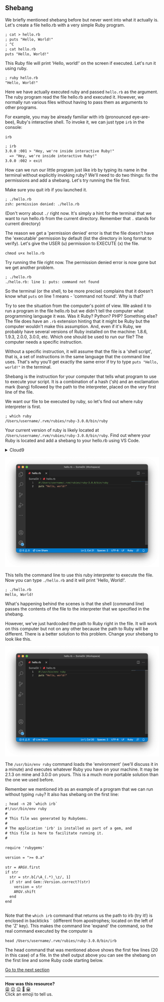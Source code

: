 ## Shebang
We briefly mentioned shebang before but never went into what it actually is. Let's create a file hello.rb with a very simple Ruby program.

```shell
; cat > hello.rb
; puts "Hello, World!"
; ^C
; cat hello.rb
puts "Hello, World!"

```

This Ruby file will print 'Hello, world!' on the screen if executed. Let's run it using ruby.

```shell
; ruby hello.rb
"Hello, World!"

```

Here we have actually executed ruby and passed `hello.rb` as the argument. The ruby program read the file hello.rb and executed it. However, we normally run various files without having to pass them as arguments to other programs.

For example, you may be already familiar with irb (pronounced eye-are-bee), Ruby's interactive shell. To invoke it, we can just type `irb` in the console:

`irb`

```shell
; irb
3.0.0 :001 > "Hey, we're inside interactive Ruby!"
  => "Hey, we're inside interactive Ruby!"
3.0.0 :002 > exit

```

How can we run our little program just like irb by typing its name in the terminal without explicitly invoking ruby? We'll need to do two things: fix the permissions and add a shebang. Let's try running the file first.

Make sure you quit irb if you launched it.

```shell
; ./hello.rb
zsh: permission denied: ./hello.rb

```

(Don't worry about `./` right now. It's simply a hint for the terminal that we want to run hello.rb from the current directory. Remember that `.` stands for current directory)

The reason we get a 'permission denied' error is that the file doesn't have the 'executable' permission by default (list the directory in long format to verify). Let's give the USER (u) permission to EXECUTE (x) the file.

`chmod u+x hello.rb`

Try running the file right now. The permission denied error is now gone but we get another problem.

```shell
; ./hello.rb
./hello.rb: line 1: puts: command not found

```

So the terminal (or the shell, to be more precise) complains that it doesn't know what `puts` on line 1 means - 'command not found'. Why is that?

Try to see the situation from the computer's point of view. We asked it to run a program in the file hello.rb but we didn't tell the computer what programming language it was. Was it Ruby? Python? PHP? Something else? The file does have an `.rb` extension hinting that it might be Ruby but the computer wouldn't make this assumption. And, even if it's Ruby, we probably have several versions of Ruby installed on the machine: 1.8.6, 1.9.3, 2.0.0, 3.0.0, etc. Which one should be used to run our file? The computer needs a specific instruction.

Without a specific instruction, it will assume that the file is a 'shell script', that is, a set of instructions in the same language that the command line uses. That's why you'll get exactly the same error if try to type `puts "Hello, world!"` in the terminal.

Shebang is the instruction for your computer that tells what program to use to execute your script. It is a combination of a hash ('sh) and an exclamation mark (bang) followed by the path to the interpreter, placed on the very first line of the file.

We want our file to be executed by ruby, so let's find out where ruby interpreter is first.

```shell
; which ruby
/Users/username/.rvm/rubies/ruby-3.0.0/bin/ruby

```

Your current version of ruby is likely located at `/Users/username/.rvm/rubies/ruby-3.0.0/bin/ruby`. Find out where your Ruby is located and add a shebang to your hello.rb using VS Code.

<details>
  <summary>Cloud9</summary>
  
  When you run `which ruby` on Cloud9 the output will contain a tilde (~). This won't work in your shebang so put the relative path in there instead like this: `#!../.rvm/rubies/ruby-2.6.3/bin/ruby`
</details>

![Shebang Hardcoded](../images/shebang_hardcoded_ruby.png)

This tells the command line to use this ruby interpreter to execute the file. Now you can type `./hello.rb` and it will print 'Hello, World!'.

```shell
; ./hello.rb
Hello, World!

```

What's happening behind the scenes is that the shell (command line) passes the contents of the file to the interpreter that we specified in the shebang.

However, we've just hardcoded the path to Ruby right in the file. It will work on this computer but not on any other because the path to Ruby will be different. There is a better solution to this problem. Change your shebang to look like this.

![Shebang Hardcoded](../images/shebang_env_ruby.png)

The `/usr/bin/env ruby` command loads the 'environment' (we'll discuss it in a minute) and executes whatever Ruby you have on your machine. It may be 2.1.3 on mine and 3.0.0 on yours. This is a much more portable solution than the one we used before.

Remember we mentioned irb as an example of a program that we can run without typing `ruby`? It also has shebang on the first line:

```shell
; head -n 20 `which irb`
#!/usr/bin/env ruby
# 
# This file was generated by RubyGems.
# 
# The application 'irb' is installed as part of a gem, and
# this file is here to facilitate running it.
# 

require 'rubygems'

version = ">= 0.a"

str = ARGV.first
if str
  str = str.b[/\A_(.*)_\z/, 1]
  if str and Gem::Version.correct?(str)
    version = str
    ARGV.shift
  end
end


```

Note that the `which irb` command that returns us the path to irb (try it!) is enclosed in backticks ``` ` ``` (different from apostrophes; located on the left of the 'Z' key). This makes the command line 'expand' the command, so the real command executed by the computer is

`head /Users/username/.rvm/rubies/ruby-3.0.0/bin/irb`

The head command that was mentioned above shows the first few lines (20 in this case) of a file. In the shell output above you can see the shebang on the first line and some Ruby code starting below.

[Go to the next section](./22_superuser_mode.ed.md)


<!-- BEGIN GENERATED SECTION DO NOT EDIT -->

---

**How was this resource?**  
[😫](https://airtable.com/shrUJ3t7KLMqVRFKR?prefill_Repository=makersacademy/course&prefill_File=foundations/command_line/21_shebang.md&prefill_Sentiment=😫) [😕](https://airtable.com/shrUJ3t7KLMqVRFKR?prefill_Repository=makersacademy/course&prefill_File=foundations/command_line/21_shebang.md&prefill_Sentiment=😕) [😐](https://airtable.com/shrUJ3t7KLMqVRFKR?prefill_Repository=makersacademy/course&prefill_File=foundations/command_line/21_shebang.md&prefill_Sentiment=😐) [🙂](https://airtable.com/shrUJ3t7KLMqVRFKR?prefill_Repository=makersacademy/course&prefill_File=foundations/command_line/21_shebang.md&prefill_Sentiment=🙂) [😀](https://airtable.com/shrUJ3t7KLMqVRFKR?prefill_Repository=makersacademy/course&prefill_File=foundations/command_line/21_shebang.md&prefill_Sentiment=😀)  
Click an emoji to tell us.

<!-- END GENERATED SECTION DO NOT EDIT -->
